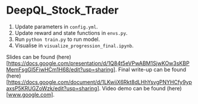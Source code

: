 # DeepQL_Stock_Trader

1. Update parameters in `config.yml`.
2. Update reward and state functions in `envs.py`.
3. Run ```python train.py``` to run model.
4. Visualise in `visualize_progression_final.ipynb`.

Slides can be found (here)[https://docs.google.com/presentation/d/1Q84t5eVPwABM1SjwKOw3sKBPMemFsgGI5FiwHCm1H68/edit?usp=sharing].
Final write-up can be found (here)[https://docs.google.com/document/d/1LKwiiX6Rkt8dLHhYsvgPNYHCfy9ypaxsP5KRUGZoWzk/edit?usp=sharing].
Video demo can be found (here)[www.google.com].
